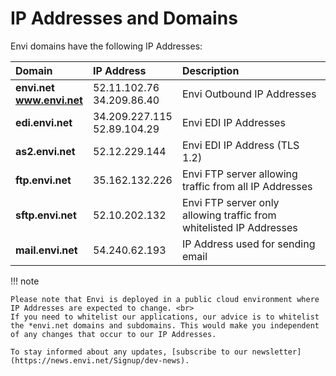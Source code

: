 # IP Addresses and Domains

Envi domains have the following IP Addresses:

|  <div>Domain</div>  |  <div>IP Address</div>  |<div>Description</div>  |                   
|:-----|:-------|:-------|
|**envi.net** <br> **www.envi.net** | 52.11.102.76 <br> 34.209.86.40| Envi Outbound IP Addresses | 
|**edi.envi.net**| 34.209.227.115 <br> 52.89.104.29 | Envi EDI IP Addresses |
|**as2.envi.net** | 52.12.229.144 | Envi EDI IP Address (TLS 1.2)  |
|**ftp.envi.net**| 35.162.132.226 | Envi FTP server allowing traffic from all IP Addresses |
|**sftp.envi.net** | 52.10.202.132 | Envi FTP server only allowing traffic from whitelisted IP Addresses |
|**mail.envi.net** | 54.240.62.193 | IP Address used for sending email |


!!! note 


    Please note that Envi is deployed in a public cloud environment where IP Addresses are expected to change. <br>
    If you need to whitelist our applications, our advice is to whitelist the *envi.net domains and subdomains. This would make you independent of any changes that occur to our IP Addresses.

    To stay informed about any updates, [subscribe to our newsletter](https://news.envi.net/Signup/dev-news).